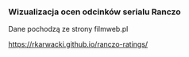 ### Wizualizacja ocen odcinków serialu Ranczo

Dane pochodzą ze strony filmweb.pl

https://rkarwacki.github.io/ranczo-ratings/

